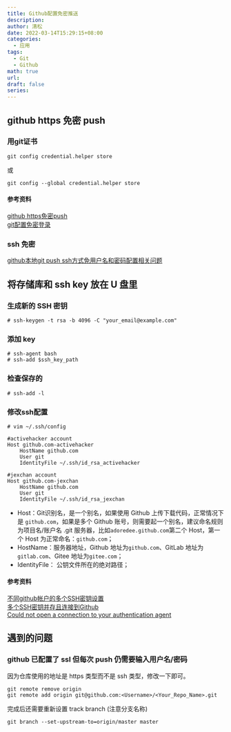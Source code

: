 ```yaml
---
title: Github配置免密推送
description: 
author: 清松
date: 2022-03-14T15:29:15+08:00
categories:
  - 应用
tags:
  - Git
  - Github
math: true
url: 
draft: false
series:
---
```

## github https 免密 push
### 用git证书
```
git config credential.helper store				
```
或
```
git config --global credential.helper store
```
#### 参考资料
[github https免密push](https://blog.csdn.net/u010563350/article/details/106965461?utm_medium=distribute.pc_relevant.none-task-blog-searchFromBaidu-2.not_use_machine_learn_pai&depth_1-utm_source=distribute.pc_relevant.none-task-blog-searchFromBaidu-2.not_use_machine_learn_pai)  
[git配置免密登录](https://liqing.blog.csdn.net/article/details/79065095?utm_medium=distribute.pc_relevant_t0.none-task-blog-BlogCommendFromBaidu-1.not_use_machine_learn_pai&depth_1-utm_source=distribute.pc_relevant_t0.none-task-blog-BlogCommendFromBaidu-1.not_use_machine_learn_pai)  

### ssh 免密
[github本地git push ssh方式免用户名和密码配置相关问题](https://blog.csdn.net/lonyw/article/details/75392410?utm_medium=distribute.pc_relevant.none-task-blog-BlogCommendFromBaidu-1.not_use_machine_learn_pai&depth_1-utm_source=distribute.pc_relevant.none-task-blog-BlogCommendFromBaidu-1.not_use_machine_learn_pai)  

## 将存储库和 ssh key 放在 U 盘里
### 生成新的 SSH 密钥
```
# ssh-keygen -t rsa -b 4096 -C "your_email@example.com"
```
### 添加 key
```
# ssh-agent bash
# ssh-add $ssh_key_path
```
### 检查保存的
```
# ssh-add -l
```
### 修改ssh配置
```
# vim ~/.ssh/config

#activehacker account
Host github.com-activehacker
	HostName github.com
	User git
	IdentityFile ~/.ssh/id_rsa_activehacker

#jexchan account
Host github.com-jexchan
	HostName github.com
	User git
	IdentityFile ~/.ssh/id_rsa_jexchan
```
- Host：Git识别名，是一个别名，如果使用 Github 上传下载代码，正常情况下是 `github.com`，如果是多个 Github 账号，则需要起一个别名，建议命名规则为项目名/账户名 .git 服务器，比如`adoredee.github.com`第二个 Host，第一个 Host 为正常命名：`github.com`；
- HostName：服务器地址，Github 地址为`github.com`、GitLab 地址为`gitlab.com`、Gitee 地址为`gitee.com`；
- IdentityFile： 公钥文件所在的绝对路径；

#### 参考资料
[不同github帐户的多个SSH密钥设置](https://gist.github.com/jexchan/2351996)  
[多个SSH密钥并存且连接到Github](https://kangzhiheng.top/post/11-more-ssh-in-one-laptop/)  
[Could not open a connection to your authentication agent](https://blog.csdn.net/argleary/article/details/100638560)

## 遇到的问题
### github 已配置了 ssl 但每次 push 仍需要输入用户名/密码
因为仓库使用的地址是 https 类型而不是 ssh 类型，修改一下即可。
```
git remote remove origin
git remote add origin git@github.com:<Username>/<Your_Repo_Name>.git
```
完成后还需要重新设置 track branch (注意分支名称)
```
git branch --set-upstream-to=origin/master master
```